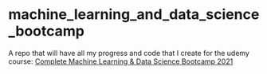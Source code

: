# machine_learning_and_data_science_bootcamp
A repo that will have all my progress and code that I create for the udemy course: [Complete Machine Learning &amp; Data Science Bootcamp 2021](https://www.udemy.com/course/complete-machine-learning-and-data-science-zero-to-mastery/)
